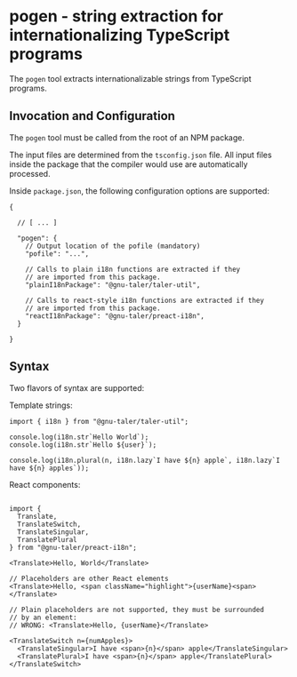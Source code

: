 # pogen - string extraction for internationalizing TypeScript programs

The ``pogen`` tool extracts internationalizable strings from TypeScript programs.


## Invocation and Configuration

The ``pogen`` tool must be called from the root of an NPM package.

The input files are determined from the ``tsconfig.json`` file.  All input files inside the package that
the compiler would use are automatically processed.

Inside ``package.json``, the following configuration options are supported:

```
{

  // [ ... ]

  "pogen": {
    // Output location of the pofile (mandatory)
    "pofile": "...",

    // Calls to plain i18n functions are extracted if they
    // are imported from this package.
    "plainI18nPackage": "@gnu-taler/taler-util",

    // Calls to react-style i18n functions are extracted if they
    // are imported from this package.
    "reactI18nPackage": "@gnu-taler/preact-i18n",
  }

}
```


## Syntax

Two flavors of syntax are supported:

Template strings:

```
import { i18n } from "@gnu-taler/taler-util";

console.log(i18n.str`Hello World`);
console.log(i18n.str`Hello ${user}`);

console.log(i18n.plural(n, i18n.lazy`I have ${n} apple`, i18n.lazy`I have ${n} apples`));
```

React components:

```

import {
  Translate,
  TranslateSwitch,
  TranslateSingular,
  TranslatePlural
} from "@gnu-taler/preact-i18n";

<Translate>Hello, World</Translate>

// Placeholders are other React elements
<Translate>Hello, <span className="highlight">{userName}<span></Translate>

// Plain placeholders are not supported, they must be surrounded
// by an element:
// WRONG: <Translate>Hello, {userName}</Translate>

<TranslateSwitch n={numApples}>
  <TranslateSingular>I have <span>{n}</span> apple</TranslateSingular>
  <TranslatePlural>I have <span>{n}</span> apple</TranslatePlural>
</TranslateSwitch>

```
